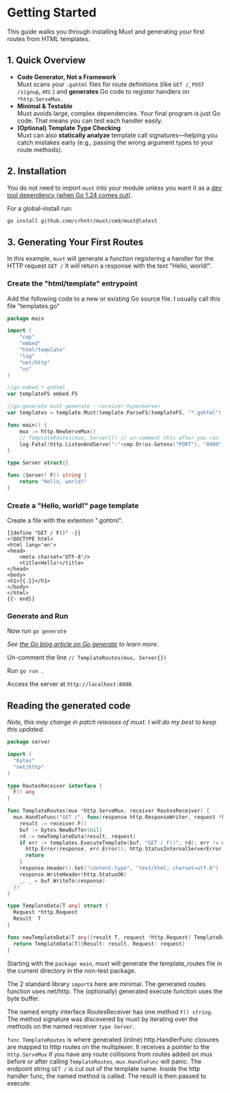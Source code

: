 # Getting Started

This guide walks you through installing Muxt and generating your first routes from HTML templates.

## 1. Quick Overview

- **Code Generator, Not a Framework**  
  Muxt scans your `.gohtml` files for route definitions (like `GET /`, `POST /signup`, etc.) and **generates** Go code
  to register handlers on `*http.ServeMux`.
- **Minimal & Testable**  
  Muxt avoids large, complex dependencies. Your final program is just Go code. That means you can test each handler
  easily.
- **(Optional) Template Type Checking**  
  Muxt can also **statically analyze** template call signatures—helping you catch mistakes early (e.g., passing the
  wrong argument types to your route methods).

## 2. Installation

You do not need to import `muxt` into your module unless you want it as a [dev tool dependency (when Go 1.24 comes out)](https://tip.golang.org/doc/modules/managing-dependencies#tools).

For a global-install run:

```bash
go install github.com/crhntr/muxt/cmd/muxt@latest
```

## 3. Generating Your First Routes

In this example, `muxt` will generate a function registering a handler for the HTTP request `GET /`
It will return a response with the text "Hello, world!".

### Create the "html/template" entrypoint

Add the following code to a new or existing Go source file. I usually call this file "templates.go"

```go
package main

import (
	"cmp"
	"embed"
	"html/template"
	"log"
	"net/http"
	"os"
)

//go:embed *.gohtml
var templateFS embed.FS

//go:generate muxt generate --receiver-type=Server
var templates = template.Must(template.ParseFS(templateFS, "*.gohtml"))

func main() {
	mux := http.NewServeMux()
	// TemplateRoutes(mux, Server{}) // un-comment this after you run `muxt generate`
	log.Fatal(http.ListenAndServe(":"+cmp.Or(os.Getenv("PORT"), "8080"), mux))
}

type Server struct{}

func (Server) F() string {
	return "Hello, world!"
}

```

### Create a "Hello, world!" page template

Create a file with the extention ".gohtml".

```gotemplate
{{define "GET / F()" -}}
<!DOCTYPE html>
<html lang='en'>
<head>
    <meta charset='UTF-8'/>
    <title>Hello!</title>
</head>
<body>
<h1>{{.}}</h1>
</body>
</html>
{{- end}}
```

### Generate and Run

Now run `go generate`

*See [the Go blog article on Go generate](https://go.dev/blog/generate) to learn more.*

Un-comment the line `// TemplateRoutes(mux, Server{})`

Run `go run .`

Access the server at `http://localhost:8080`.

## Reading the generated code

*Note, this may change in patch releases of muxt. I will do my best to keep this updated.*

```go
package server

import (
  "bytes"
  "net/http"
)

type RoutesReceiver interface {
  F() any
}

func TemplateRoutes(mux *http.ServeMux, receiver RoutesReceiver) {
  mux.HandleFunc("GET /", func(response http.ResponseWriter, request *http.Request) {
    result := receiver.F()
    buf := bytes.NewBuffer(nil)
    rd := newTemplateData(result, request)
    if err := templates.ExecuteTemplate(buf, "GET / F()", rd); err != nil {
      http.Error(response, err.Error(), http.StatusInternalServerError)
      return
    }
    response.Header().Set("content-type", "text/html; charset=utf-8")
    response.WriteHeader(http.StatusOK)
    _, _ = buf.WriteTo(response)
  })
}

type TemplateData[T any] struct {
  Request *http.Request
  Result  T
}

func newTemplateData[T any](result T, request *http.Request) TemplateData[T] {
  return TemplateData[T]{Result: result, Request: request}
}
```

Starting with the `package main`, muxt will generate the template_routes file in the current directory in the non-test
package.

The 2 standard library `import`s here are minimal.
The generated routes function uses net/http.
The (optionally) generated execute function uses the byte buffer.

The named empty interface RoutesReceiver has one method `F() string`.
The method signature was discovered by muxt by iterating over the methods on the named receiver `type Server`.

`func TemplateRoutes` is where generated (inline) http.HandlerFunc closures are mapped to http routes on the
multiplexer.
It receives a pointer to the `http.ServeMux` if you have any route collisions from routes added on mux before
or after calling `TemplateRoutes`, `mux.HandleFunc` will panic.
The endpoint string `GET /` is cut out of the template name.
Inside the http handler func, the named method is called.
The result is then passed to execute.
